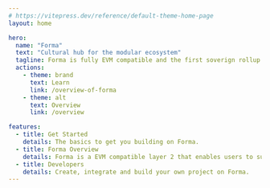 ```yaml
---
# https://vitepress.dev/reference/default-theme-home-page
layout: home

hero:
  name: "Forma"
  text: "Cultural hub for the modular ecosystem"
  tagline: Forma is fully EVM compatible and the first soverign rollup built on Astria with Celestia underneath. 
  actions:
    - theme: brand
      text: Learn
      link: /overview-of-forma
    - theme: alt
      text: Overview
      link: /overview

features:
  - title: Get Started
    details: The basics to get you building on Forma.
  - title: Forma Overview
    details: Forma is a EVM compatible layer 2 that enables users to submit transactions cheapily and securily. 
  - title: Developers
    details: Create, integrate and build your own project on Forma.
---
```


